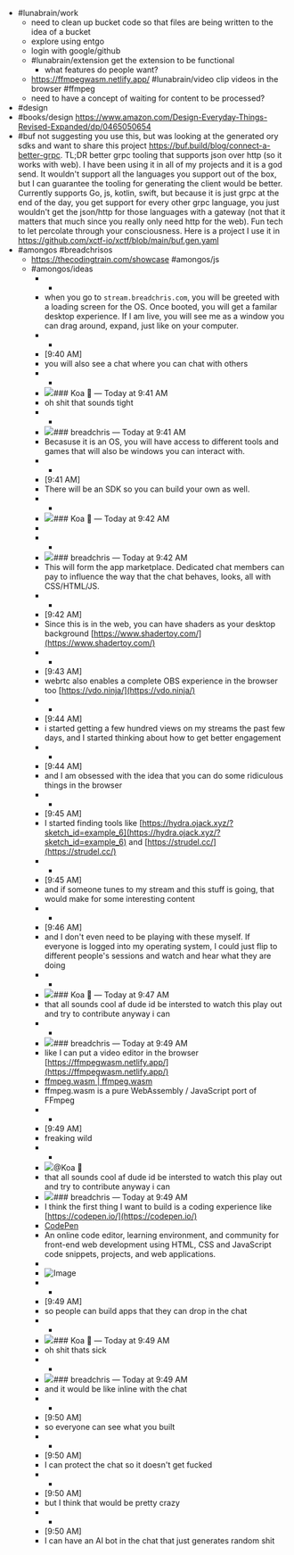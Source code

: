 - #lunabrain/work
	- need to clean up bucket code so that files are being written to the idea of a bucket
	- explore using entgo
	- login with google/github
	- #lunabrain/extension get the extension to be functional
		- what features do people want?
	- https://ffmpegwasm.netlify.app/ #lunabrain/video clip videos in the browser #ffmpeg
	- need to have a concept of waiting for content to be processed?
- #design
- #books/design https://www.amazon.com/Design-Everyday-Things-Revised-Expanded/dp/0465050654
- #buf not suggesting you use this, but was looking at the generated ory sdks and want to share this project https://buf.build/blog/connect-a-better-grpc. TL;DR better grpc tooling that supports json over http (so it works with web). I have been using it in all of my projects and it is a god send. It wouldn't support all the languages you support out of the box, but I can guarantee the tooling for generating the client would be better. Currently supports Go, js, kotlin, swift, but because it is just grpc at the end of the day, you get support for every other grpc language, you just wouldn't get the json/http for those languages with a gateway (not that it matters that much since you really only need http for the web). Fun tech to let percolate through your consciousness. Here is a project I use it in https://github.com/xctf-io/xctf/blob/main/buf.gen.yaml
- #amongos #breadchrisos
	- https://thecodingtrain.com/showcase #amongos/js
	- #amongos/ideas
		- -
		- when you go to `stream.breadchris.com`, you will be greeted with a loading screen for the OS. Once booted, you will get a familar desktop experience. If I am live, you will see me as a window you can drag around, expand, just like on your computer.
		- -
		- [9:40 AM]
		- you will also see a chat where you can chat with others
		- -
		- ![ ](https://cdn.discordapp.com/avatars/281323132319563777/42832dd81fce91cb792431f2bd5d7335.webp?size=160)### Koa 🌲  — Today at 9:41 AM
		- oh shit that sounds tight
		- -
		- ![ ](https://cdn.discordapp.com/avatars/971897968967950336/7b1ad719d7d8f5bca0c816ed9eb471c9.webp?size=160)### breadchris  — Today at 9:41 AM
		- Becasuse it is an OS, you will have access to different tools and games that will also be windows you can interact with.
		- -
		- [9:41 AM]
		- There will be an SDK so you can build your own as well.
		- -
		- ![ ](https://cdn.discordapp.com/avatars/281323132319563777/42832dd81fce91cb792431f2bd5d7335.webp?size=160)### Koa 🌲  — Today at 9:42 AM
		- [](https://tenor.com/view/anime-luffy-excited-amazed-gif-13628914)
		- -
		- ![ ](https://cdn.discordapp.com/avatars/971897968967950336/7b1ad719d7d8f5bca0c816ed9eb471c9.webp?size=160)### breadchris  — Today at 9:42 AM
		- This will form the app marketplace. Dedicated chat members can pay to influence the way that the chat behaves, looks, all with CSS/HTML/JS.
		- -
		- [9:42 AM]
		- Since this is in the web, you can have shaders as your desktop background [https://www.shadertoy.com/](https://www.shadertoy.com/)
		- -
		- [9:43 AM]
		- webrtc also enables a complete OBS experience in the browser too [https://vdo.ninja/](https://vdo.ninja/)
		- -
		- [9:44 AM]
		- i started getting a few hundred views on my streams the past few days, and I started thinking about how to get better engagement
		- -
		- [9:44 AM]
		- and I am obsessed with the idea that you can do some ridiculous things in the browser
		- -
		- [9:45 AM]
		- I started finding tools like [https://hydra.ojack.xyz/?sketch_id=example_6](https://hydra.ojack.xyz/?sketch_id=example_6) and [https://strudel.cc/](https://strudel.cc/)
		- -
		- [9:45 AM]
		- and if someone tunes to my stream and this stuff is going, that would make for some interesting content
		- -
		- [9:46 AM]
		- and I don't even need to be playing with these myself. If everyone is logged into my operating system, I could just flip to different people's sessions and watch and hear what they are doing
		- -
		- ![ ](https://cdn.discordapp.com/avatars/281323132319563777/42832dd81fce91cb792431f2bd5d7335.webp?size=160)### Koa 🌲  — Today at 9:47 AM
		- that all sounds cool af dude id be intersted to watch this play out and try to contribute anyway i can
		- -
		- ![ ](https://cdn.discordapp.com/avatars/971897968967950336/7b1ad719d7d8f5bca0c816ed9eb471c9.webp?size=160)### breadchris  — Today at 9:49 AM
		- like I can put a video editor in the browser [https://ffmpegwasm.netlify.app/](https://ffmpegwasm.netlify.app/)
		- [ffmpeg.wasm | ffmpeg.wasm](https://ffmpegwasm.netlify.app/)
		- ffmpeg.wasm is a pure WebAssembly / JavaScript port of FFmpeg
		- -
		- [9:49 AM]
		- freaking wild
		- -
		- ![](https://cdn.discordapp.com/avatars/281323132319563777/42832dd81fce91cb792431f2bd5d7335.webp?size=32)@Koa 🌲
		- that all sounds cool af dude id be intersted to watch this play out and try to contribute anyway i can
		- ![ ](https://cdn.discordapp.com/avatars/971897968967950336/7b1ad719d7d8f5bca0c816ed9eb471c9.webp?size=160)### breadchris  — Today at 9:49 AM
		- I think the first thing I want to build is a coding experience like [https://codepen.io/](https://codepen.io/)
		- [CodePen](https://codepen.io/)
		- An online code editor, learning environment, and community for front-end web development using HTML, CSS and JavaScript code snippets, projects, and web applications.
		- [](https://cpwebassets.codepen.io/assets/social/facebook-default-05cf522ae1d4c215ae0f09d866d97413a2204b6c9339c6e7a1b96ab1d4a7340f.png)
		- ![Image](https://images-ext-2.discordapp.net/external/sjO8Q91zh_M-MiaN_qGQNz2FpQRPqZNEylxHYpsM0h8/https/cpwebassets.codepen.io/assets/social/facebook-default-05cf522ae1d4c215ae0f09d866d97413a2204b6c9339c6e7a1b96ab1d4a7340f.png?format=webp&quality=lossless&width=160&height=160)
		- -
		- [9:49 AM]
		- so people can build apps that they can drop in the chat
		- -
		- ![ ](https://cdn.discordapp.com/avatars/281323132319563777/42832dd81fce91cb792431f2bd5d7335.webp?size=160)### Koa 🌲  — Today at 9:49 AM
		- oh shit thats sick
		- -
		- ![ ](https://cdn.discordapp.com/avatars/971897968967950336/7b1ad719d7d8f5bca0c816ed9eb471c9.webp?size=160)### breadchris  — Today at 9:49 AM
		- and it would be like inline with the chat
		- -
		- [9:50 AM]
		- so everyone can see what you built
		- -
		- [9:50 AM]
		- I can protect the chat so it doesn't get fucked
		- -
		- [9:50 AM]
		- but I think that would be pretty crazy
		- -
		- [9:50 AM]
		- I can have an AI bot in the chat that just generates random shit